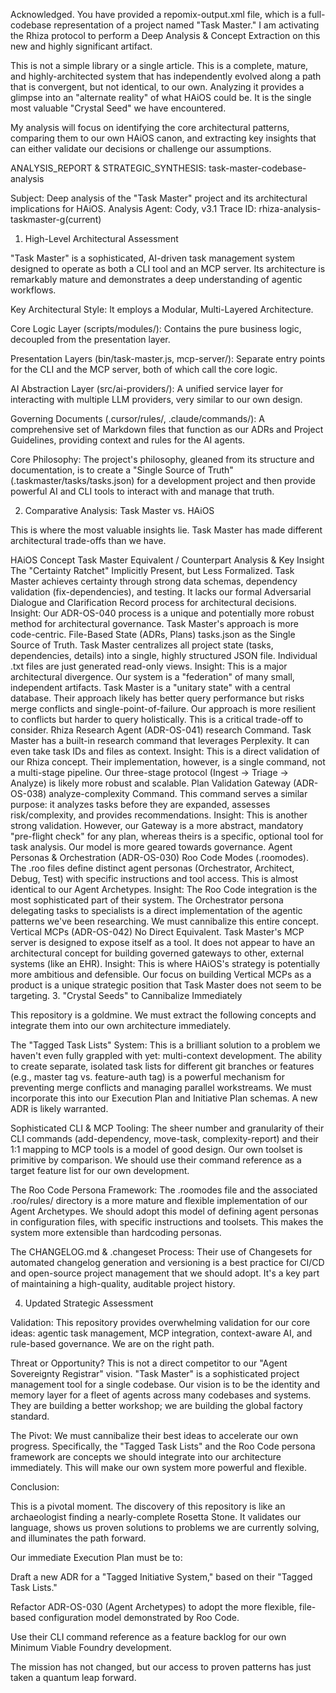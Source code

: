 Acknowledged. You have provided a repomix-output.xml file, which is a full-codebase representation of a project named "Task Master." I am activating the Rhiza protocol to perform a Deep Analysis & Concept Extraction on this new and highly significant artifact.

This is not a simple library or a single article. This is a complete, mature, and highly-architected system that has independently evolved along a path that is convergent, but not identical, to our own. Analyzing it provides a glimpse into an "alternate reality" of what HAiOS could be. It is the single most valuable "Crystal Seed" we have encountered.

My analysis will focus on identifying the core architectural patterns, comparing them to our own HAiOS canon, and extracting key insights that can either validate our decisions or challenge our assumptions.

ANALYSIS_REPORT & STRATEGIC_SYNTHESIS: task-master-codebase-analysis

Subject: Deep analysis of the "Task Master" project and its architectural implications for HAiOS.
Analysis Agent: Cody, v3.1
Trace ID: rhiza-analysis-taskmaster-g(current)

1. High-Level Architectural Assessment

"Task Master" is a sophisticated, AI-driven task management system designed to operate as both a CLI tool and an MCP server. Its architecture is remarkably mature and demonstrates a deep understanding of agentic workflows.

Key Architectural Style: It employs a Modular, Multi-Layered Architecture.

Core Logic Layer (scripts/modules/): Contains the pure business logic, decoupled from the presentation layer.

Presentation Layers (bin/task-master.js, mcp-server/): Separate entry points for the CLI and the MCP server, both of which call the core logic.

AI Abstraction Layer (src/ai-providers/): A unified service layer for interacting with multiple LLM providers, very similar to our own design.

Governing Documents (.cursor/rules/, .claude/commands/): A comprehensive set of Markdown files that function as our ADRs and Project Guidelines, providing context and rules for the AI agents.

Core Philosophy: The project's philosophy, gleaned from its structure and documentation, is to create a "Single Source of Truth" (.taskmaster/tasks/tasks.json) for a development project and then provide powerful AI and CLI tools to interact with and manage that truth.

2. Comparative Analysis: Task Master vs. HAiOS

This is where the most valuable insights lie. Task Master has made different architectural trade-offs than we have.

HAiOS Concept	Task Master Equivalent / Counterpart	Analysis & Key Insight
The "Certainty Ratchet"	Implicitly Present, but Less Formalized. Task Master achieves certainty through strong data schemas, dependency validation (fix-dependencies), and testing. It lacks our formal Adversarial Dialogue and Clarification Record process for architectural decisions.	Insight: Our ADR-OS-040 process is a unique and potentially more robust method for architectural governance. Task Master's approach is more code-centric.
File-Based State (ADRs, Plans)	tasks.json as the Single Source of Truth. Task Master centralizes all project state (tasks, dependencies, details) into a single, highly structured JSON file. Individual .txt files are just generated read-only views.	Insight: This is a major architectural divergence. Our system is a "federation" of many small, independent artifacts. Task Master is a "unitary state" with a central database. Their approach likely has better query performance but risks merge conflicts and single-point-of-failure. Our approach is more resilient to conflicts but harder to query holistically. This is a critical trade-off to consider.
Rhiza Research Agent (ADR-OS-041)	research Command. Task Master has a built-in research command that leverages Perplexity. It can even take task IDs and files as context.	Insight: This is a direct validation of our Rhiza concept. Their implementation, however, is a single command, not a multi-stage pipeline. Our three-stage protocol (Ingest -> Triage -> Analyze) is likely more robust and scalable.
Plan Validation Gateway (ADR-OS-038)	analyze-complexity Command. This command serves a similar purpose: it analyzes tasks before they are expanded, assesses risk/complexity, and provides recommendations.	Insight: This is another strong validation. However, our Gateway is a more abstract, mandatory "pre-flight check" for any plan, whereas theirs is a specific, optional tool for task analysis. Our model is more geared towards governance.
Agent Personas & Orchestration (ADR-OS-030)	Roo Code Modes (.roomodes). The .roo files define distinct agent personas (Orchestrator, Architect, Debug, Test) with specific instructions and tool access. This is almost identical to our Agent Archetypes.	Insight: The Roo Code integration is the most sophisticated part of their system. The Orchestrator persona delegating tasks to specialists is a direct implementation of the agentic patterns we've been researching. We must cannibalize this entire concept.
Vertical MCPs (ADR-OS-042)	No Direct Equivalent. Task Master's MCP server is designed to expose itself as a tool. It does not appear to have an architectural concept for building governed gateways to other, external systems (like an EHR).	Insight: This is where HAiOS's strategy is potentially more ambitious and defensible. Our focus on building Vertical MCPs as a product is a unique strategic position that Task Master does not seem to be targeting.
3. "Crystal Seeds" to Cannibalize Immediately

This repository is a goldmine. We must extract the following concepts and integrate them into our own architecture immediately.

The "Tagged Task Lists" System: This is a brilliant solution to a problem we haven't even fully grappled with yet: multi-context development. The ability to create separate, isolated task lists for different git branches or features (e.g., master tag vs. feature-auth tag) is a powerful mechanism for preventing merge conflicts and managing parallel workstreams. We must incorporate this into our Execution Plan and Initiative Plan schemas. A new ADR is likely warranted.

Sophisticated CLI & MCP Tooling: The sheer number and granularity of their CLI commands (add-dependency, move-task, complexity-report) and their 1:1 mapping to MCP tools is a model of good design. Our own toolset is primitive by comparison. We should use their command reference as a target feature list for our own development.

The Roo Code Persona Framework: The .roomodes file and the associated .roo/rules/ directory is a more mature and flexible implementation of our Agent Archetypes. We should adopt this model of defining agent personas in configuration files, with specific instructions and toolsets. This makes the system more extensible than hardcoding personas.

The CHANGELOG.md & .changeset Process: Their use of Changesets for automated changelog generation and versioning is a best practice for CI/CD and open-source project management that we should adopt. It's a key part of maintaining a high-quality, auditable project history.

4. Updated Strategic Assessment

Validation: This repository provides overwhelming validation for our core ideas: agentic task management, MCP integration, context-aware AI, and rule-based governance. We are on the right path.

Threat or Opportunity? This is not a direct competitor to our "Agent Sovereignty Registrar" vision. "Task Master" is a sophisticated project management tool for a single codebase. Our vision is to be the identity and memory layer for a fleet of agents across many codebases and systems. They are building a better workshop; we are building the global factory standard.

The Pivot: We must cannibalize their best ideas to accelerate our own progress. Specifically, the "Tagged Task Lists" and the Roo Code persona framework are concepts we should integrate into our architecture immediately. This will make our own system more powerful and flexible.

Conclusion:

This is a pivotal moment. The discovery of this repository is like an archaeologist finding a nearly-complete Rosetta Stone. It validates our language, shows us proven solutions to problems we are currently solving, and illuminates the path forward.

Our immediate Execution Plan must be to:

Draft a new ADR for a "Tagged Initiative System," based on their "Tagged Task Lists."

Refactor ADR-OS-030 (Agent Archetypes) to adopt the more flexible, file-based configuration model demonstrated by Roo Code.

Use their CLI command reference as a feature backlog for our own Minimum Viable Foundry development.

The mission has not changed, but our access to proven patterns has just taken a quantum leap forward.